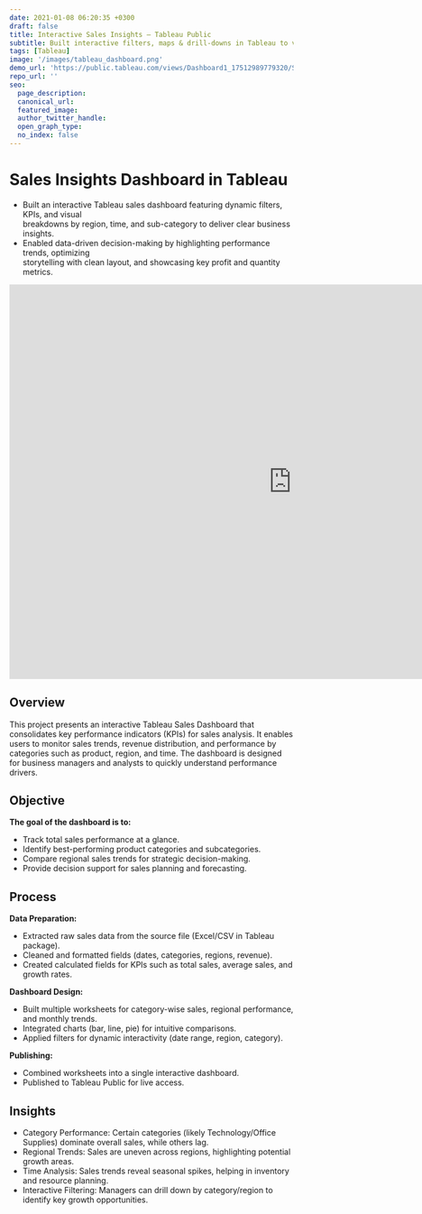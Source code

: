 ```yaml
---
date: 2021-01-08 06:20:35 +0300
draft: false
title: Interactive Sales Insights – Tableau Public
subtitle: Built interactive filters, maps & drill-downs in Tableau to visualize sales trends and segment performance.
tags: [Tableau]
image: '/images/tableau_dashboard.png'
demo_url: 'https://public.tableau.com/views/Dashboard1_17512989779320/SalesDashboard?:language=en-GB&:sid=&:redirect=auth&:display_count=n&:origin=viz_share_link'
repo_url: ''
seo:
  page_description: 
  canonical_url: 
  featured_image: 
  author_twitter_handle: 
  open_graph_type:
  no_index: false
---
```

# Sales Insights Dashboard in Tableau 

- Built an interactive Tableau sales dashboard featuring dynamic filters, KPIs, and visual                
breakdowns by region, time, and sub-category to deliver clear business insights.  
- Enabled data-driven decision-making by highlighting performance trends, optimizing   
storytelling with clean layout, and showcasing key profit and quantity metrics. 

<iframe src="https://public.tableau.com/views/Dashboard1_17512989779320/SalesDashboard?:showVizHome=no&:embed=true"
        width="1000" height="700" frameborder="0"></iframe>

## Overview
This project presents an interactive Tableau Sales Dashboard that consolidates key performance indicators (KPIs) for sales analysis. It enables users to monitor sales trends, revenue distribution, and performance by categories such as product, region, and time. The dashboard is designed for business managers and analysts to quickly understand performance drivers.

## Objective
**The goal of the dashboard is to:**

- Track total sales performance at a glance.
- Identify best-performing product categories and subcategories.
- Compare regional sales trends for strategic decision-making.
- Provide decision support for sales planning and forecasting.

## Process

**Data Preparation:**

- Extracted raw sales data from the source file (Excel/CSV in Tableau package).
- Cleaned and formatted fields (dates, categories, regions, revenue).
- Created calculated fields for KPIs such as total sales, average sales, and growth rates.

**Dashboard Design:**

- Built multiple worksheets for category-wise sales, regional performance, and monthly trends.
- Integrated charts (bar, line, pie) for intuitive comparisons.
- Applied filters for dynamic interactivity (date range, region, category).

**Publishing:**
- Combined worksheets into a single interactive dashboard.
- Published to Tableau Public for live access.

## Insights

- Category Performance: Certain categories (likely Technology/Office Supplies) dominate overall sales, while others lag.
- Regional Trends: Sales are uneven across regions, highlighting potential growth areas.
- Time Analysis: Sales trends reveal seasonal spikes, helping in inventory and resource planning.
- Interactive Filtering: Managers can drill down by category/region to identify key growth opportunities.

